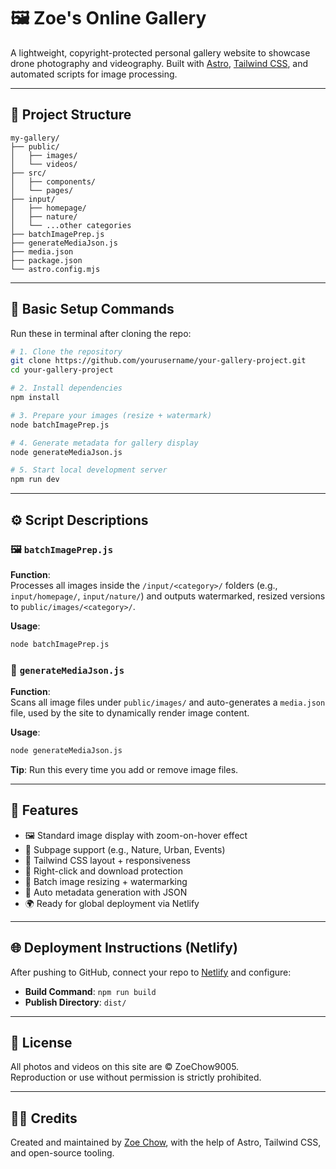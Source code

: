 # 🖼️ Zoe's Online Gallery

A lightweight, copyright-protected personal gallery website to showcase drone photography and videography. Built with [Astro](https://astro.build/), [Tailwind CSS](https://tailwindcss.com/), and automated scripts for image processing.

---

## 📁 Project Structure

```
my-gallery/
├── public/
│   ├── images/
│   └── videos/
├── src/
│   ├── components/
│   └── pages/
├── input/
│   ├── homepage/
│   ├── nature/
│   └── ...other categories
├── batchImagePrep.js
├── generateMediaJson.js
├── media.json
├── package.json
└── astro.config.mjs
```

---

## 🚀 Basic Setup Commands

Run these in terminal after cloning the repo:

```bash
# 1. Clone the repository
git clone https://github.com/yourusername/your-gallery-project.git
cd your-gallery-project

# 2. Install dependencies
npm install

# 3. Prepare your images (resize + watermark)
node batchImagePrep.js

# 4. Generate metadata for gallery display
node generateMediaJson.js

# 5. Start local development server
npm run dev
```

---

## ⚙️ Script Descriptions

### 🖼 `batchImagePrep.js`

**Function**:  
Processes all images inside the `/input/<category>/` folders (e.g., `input/homepage/`, `input/nature/`) and outputs watermarked, resized versions to `public/images/<category>/`.

**Usage**:
```bash
node batchImagePrep.js
```

### 📄 `generateMediaJson.js`

**Function**:  
Scans all image files under `public/images/` and auto-generates a `media.json` file, used by the site to dynamically render image content.

**Usage**:
```bash
node generateMediaJson.js
```

**Tip**: Run this every time you add or remove image files.

---

## 🧩 Features

- 🖼 Standard image display with zoom-on-hover effect
- 🧭 Subpage support (e.g., Nature, Urban, Events)
- 🧊 Tailwind CSS layout + responsiveness
- 🔐 Right-click and download protection
- 🔄 Batch image resizing + watermarking
- 🧠 Auto metadata generation with JSON
- 🌍 Ready for global deployment via Netlify

---

## 🌐 Deployment Instructions (Netlify)

After pushing to GitHub, connect your repo to [Netlify](https://netlify.com) and configure:

- **Build Command**: `npm run build`
- **Publish Directory**: `dist/`

---

## 📝 License

All photos and videos on this site are © ZoeChow9005.  
Reproduction or use without permission is strictly prohibited.

---

## 🙋‍♀️ Credits

Created and maintained by [Zoe Chow](https://github.com/Zzzzz-yet), with the help of Astro, Tailwind CSS, and open-source tooling.